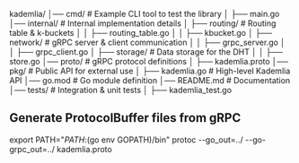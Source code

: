 kademlia/
│── cmd/                # Example CLI tool to test the library
│   ├── main.go
│── internal/           # Internal implementation details
│   ├── routing/        # Routing table & k-buckets
│   │   ├── routing_table.go
│   │   ├── kbucket.go
│   ├── network/        # gRPC server & client communication
│   │   ├── grpc_server.go
│   │   ├── grpc_client.go
│   ├── storage/        # Data storage for the DHT
│   │   ├── store.go
│── proto/              # gRPC protocol definitions
│   ├── kademlia.proto
│── pkg/                # Public API for external use
│   ├── kademlia.go     # High-level Kademlia API
│── go.mod              # Go module definition
│── README.md           # Documentation
│── tests/              # Integration & unit tests
│   ├── kademlia_test.go


## Generate ProtocolBuffer files from gRPC
export PATH="$PATH:$(go env GOPATH)/bin"
protoc --go_out=../ --go-grpc_out=../ kademlia.proto